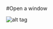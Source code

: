 #Open a window

![alt tag](https://github.com/termantics/OpenGL-Brickout/blob/master/01_open_a_window/output.png?raw=true)
